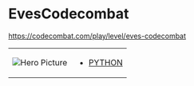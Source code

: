 # EvesCodecombat 

https://codecombat.com/play/level/eves-codecombat
<table>
<tr>
<td>

![Hero Picture](hero.png?raw=true "Hero Picture")

</td>
<td>
<ul>
<li>

[PYTHON](EvesCodecombat.py)

</li>
</td>
</tr>
<table>